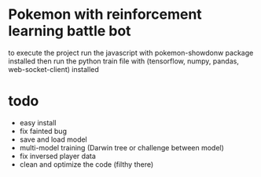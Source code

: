 # Pokemon with reinforcement learning battle bot

to execute the project run the javascript with pokemon-showdonw package installed
then run the python train file with (tensorflow, numpy, pandas, web-socket-client) installed

# todo
- easy install
- fix fainted bug
- save and load model
- multi-model training (Darwin tree or challenge between model)
- fix inversed player data
- clean and optimize the code (filthy there)
